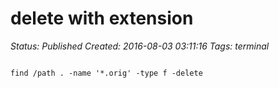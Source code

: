 # delete with extension

_Status: Published_
_Created: 2016-08-03 03:11:16_
_Tags: terminal_

<code>
find /path . -name '*.orig' -type f -delete
</code>